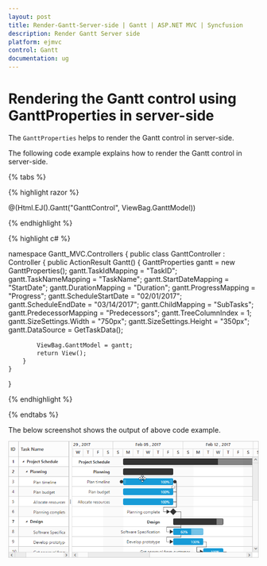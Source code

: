 ```yaml
---
layout: post
title: Render-Gantt-Server-side | Gantt | ASP.NET MVC | Syncfusion
description: Render Gantt Server side
platform: ejmvc
control: Gantt
documentation: ug
---
```


# Rendering the Gantt control using GanttProperties in server-side

The `GanttProperties` helps to render the Gantt control in server-side.

The following code example explains how to render the Gantt control in server-side.

{% tabs %}

{% highlight razor %}


  @(Html.EJ().Gantt("GanttControl", ViewBag.GanttModel))
  

{% endhighlight  %}

{% highlight c# %}

   namespace Gantt_MVC.Controllers
{
    public class GanttController : Controller
    {
        public ActionResult Gantt()
        {
            GanttProperties gantt = new GanttProperties();
            gantt.TaskIdMapping = "TaskID";
            gantt.TaskNameMapping = "TaskName";
            gantt.StartDateMapping = "StartDate";
            gantt.DurationMapping = "Duration";
            gantt.ProgressMapping = "Progress";
            gantt.ScheduleStartDate = "02/01/2017";
            gantt.ScheduleEndDate = "03/14/2017";
            gantt.ChildMapping = "SubTasks";
            gantt.PredecessorMapping = "Predecessors";
            gantt.TreeColumnIndex = 1;
            gantt.SizeSettings.Width = "750px";
            gantt.SizeSettings.Height = "350px";
            gantt.DataSource = GetTaskData();
            
            ViewBag.GanttModel = gantt;
            return View();
        }
    }
}
   
{% endhighlight  %}

{% endtabs %} 

The below screenshot shows the output of above code example.

![](Render-Gantt-Server-side-images/Gantt_img1.png)